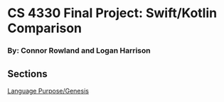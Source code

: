 # CS 4330 Final Project: Swift/Kotlin Comparison
### By: Connor Rowland and Logan Harrison

## Sections
[Language Purpose/Genesis](Pages/LanguagePurpose.md)
